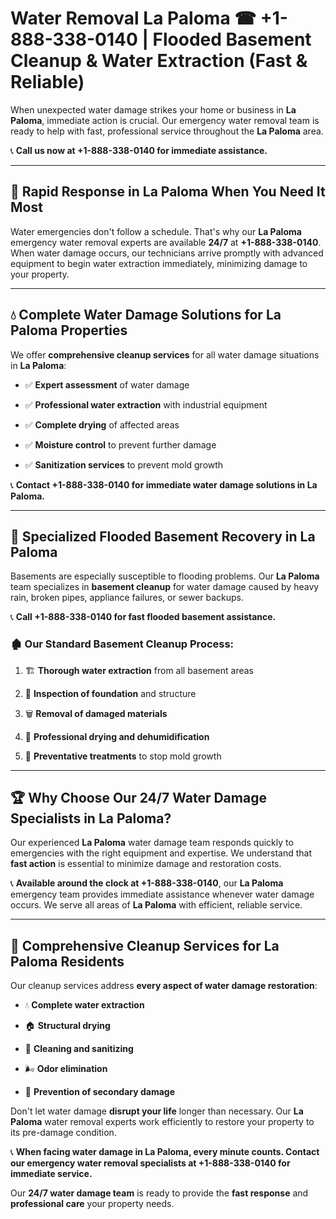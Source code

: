 # Water Removal La Paloma ☎ +1-888-338-0140 | Flooded Basement Cleanup & Water Extraction (Fast & Reliable)

When unexpected water damage strikes your home or business in **La Paloma**, immediate action is crucial. Our emergency water removal team is ready to help with fast, professional service throughout the **La Paloma** area. 

📞 **Call us now at +1-888-338-0140 for immediate assistance.**
---
## 🚀 Rapid Response in La Paloma When You Need It Most
Water emergencies don't follow a schedule. That's why our **La Paloma** emergency water removal experts are available **24/7** at **+1-888-338-0140**. When water damage occurs, our technicians arrive promptly with advanced equipment to begin water extraction immediately, minimizing damage to your property.
---
## 💧 Complete Water Damage Solutions for La Paloma Properties
We offer **comprehensive cleanup services** for all water damage situations in **La Paloma**:
- ✅ **Expert assessment** of water damage  
- ✅ **Professional water extraction** with industrial equipment  
- ✅ **Complete drying** of affected areas  
- ✅ **Moisture control** to prevent further damage  
- ✅ **Sanitization services** to prevent mold growth  
📞 **Contact +1-888-338-0140 for immediate water damage solutions in La Paloma.**
---
## 🌊 Specialized Flooded Basement Recovery in La Paloma
Basements are especially susceptible to flooding problems. Our **La Paloma** team specializes in **basement cleanup** for water damage caused by heavy rain, broken pipes, appliance failures, or sewer backups. 
📞 **Call +1-888-338-0140 for fast flooded basement assistance.**
### 🏚️ Our Standard Basement Cleanup Process:
1. 🏗️ **Thorough water extraction** from all basement areas  
2. 🔎 **Inspection of foundation** and structure  
3. 🗑️ **Removal of damaged materials**  
4. 💨 **Professional drying and dehumidification**  
5. 🚫 **Preventative treatments** to stop mold growth  
---
## 🏆 Why Choose Our 24/7 Water Damage Specialists in La Paloma?
Our experienced **La Paloma** water damage team responds quickly to emergencies with the right equipment and expertise. We understand that **fast action** is essential to minimize damage and restoration costs.
📞 **Available around the clock at +1-888-338-0140**, our **La Paloma** emergency team provides immediate assistance whenever water damage occurs. We serve all areas of **La Paloma** with efficient, reliable service.
---
## 🧹 Comprehensive Cleanup Services for La Paloma Residents
Our cleanup services address **every aspect of water damage restoration**:
- 💧 **Complete water extraction**  
- 🏠 **Structural drying**  
- 🧼 **Cleaning and sanitizing**  
- 🌬️ **Odor elimination**  
- 🚫 **Prevention of secondary damage**  
Don't let water damage **disrupt your life** longer than necessary. Our **La Paloma** water removal experts work efficiently to restore your property to its pre-damage condition.
📞 **When facing water damage in La Paloma, every minute counts. Contact our emergency water removal specialists at +1-888-338-0140 for immediate service.**
Our **24/7 water damage team** is ready to provide the **fast response** and **professional care** your property needs.

